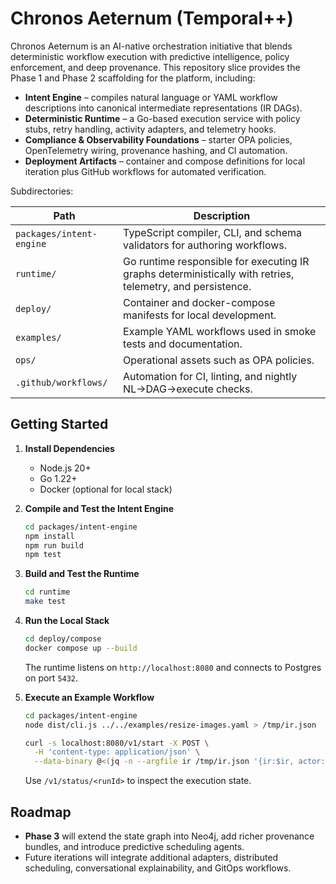 # Chronos Aeternum (Temporal++)

Chronos Aeternum is an AI-native orchestration initiative that blends deterministic workflow execution with predictive intelligence, policy enforcement, and deep provenance. This repository slice provides the Phase 1 and Phase 2 scaffolding for the platform, including:

- **Intent Engine** – compiles natural language or YAML workflow descriptions into canonical intermediate representations (IR DAGs).
- **Deterministic Runtime** – a Go-based execution service with policy stubs, retry handling, activity adapters, and telemetry hooks.
- **Compliance & Observability Foundations** – starter OPA policies, OpenTelemetry wiring, provenance hashing, and CI automation.
- **Deployment Artifacts** – container and compose definitions for local iteration plus GitHub workflows for automated verification.

Subdirectories:

| Path | Description |
| --- | --- |
| `packages/intent-engine` | TypeScript compiler, CLI, and schema validators for authoring workflows. |
| `runtime/` | Go runtime responsible for executing IR graphs deterministically with retries, telemetry, and persistence. |
| `deploy/` | Container and docker-compose manifests for local development. |
| `examples/` | Example YAML workflows used in smoke tests and documentation. |
| `ops/` | Operational assets such as OPA policies. |
| `.github/workflows/` | Automation for CI, linting, and nightly NL→DAG→execute checks. |

## Getting Started

1. **Install Dependencies**
   - Node.js 20+
   - Go 1.22+
   - Docker (optional for local stack)

2. **Compile and Test the Intent Engine**

   ```bash
   cd packages/intent-engine
   npm install
   npm run build
   npm test
   ```

3. **Build and Test the Runtime**

   ```bash
   cd runtime
   make test
   ```

4. **Run the Local Stack**

   ```bash
   cd deploy/compose
   docker compose up --build
   ```

   The runtime listens on `http://localhost:8080` and connects to Postgres on port `5432`.

5. **Execute an Example Workflow**

   ```bash
   cd packages/intent-engine
   node dist/cli.js ../../examples/resize-images.yaml > /tmp/ir.json

   curl -s localhost:8080/v1/start -X POST \
     -H 'content-type: application/json' \
     --data-binary @<(jq -n --argfile ir /tmp/ir.json '{ir:$ir, actor:"demo"}')
   ```

   Use `/v1/status/<runId>` to inspect the execution state.

## Roadmap

- **Phase 3** will extend the state graph into Neo4j, add richer provenance bundles, and introduce predictive scheduling agents.
- Future iterations will integrate additional adapters, distributed scheduling, conversational explainability, and GitOps workflows.

